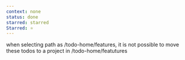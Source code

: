 ```yaml
---
context: none
status: done
starred: starred
Starred: ⭐
---
```


when selecting path as /todo-home/features, it is not possible to move these todos to a project in /todo-home/featutures